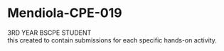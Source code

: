 # Mendiola-CPE-019
3RD YEAR BSCPE STUDENT <br>
this created to contain submissions for each specific hands-on activity.
